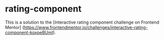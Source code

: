 # rating-component
This is a solution to the [Interactive rating component challenge on Frontend Mentor]
(https://www.frontendmentor.io/challenges/interactive-rating-component-koxpeBUmI).
